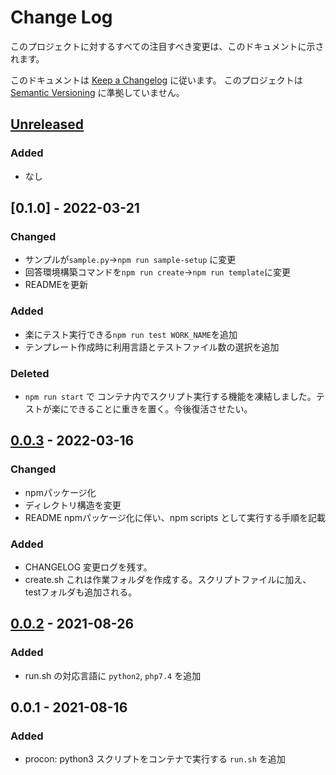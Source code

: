 # Change Log
このプロジェクトに対するすべての注目すべき変更は、このドキュメントに示されます。

このドキュメントは [Keep a Changelog](http://keepachangelog.com/) に従います。
このプロジェクトは [Semantic Versioning](http://semver.org/) に準拠していません。

## [Unreleased]
### Added
- なし

## [0.1.0] - 2022-03-21
### Changed
- サンプルが`sample.py`→`npm run sample-setup` に変更
- 回答環境構築コマンドを`npm run create`→`npm run template`に変更
- READMEを更新
### Added
- 楽にテスト実行できる`npm run test WORK_NAME`を追加
- テンプレート作成時に利用言語とテストファイル数の選択を追加

### Deleted
- `npm run start` で コンテナ内でスクリプト実行する機能を凍結しました。テストが楽にできることに重きを置く。今後復活させたい。

## [0.0.3] - 2022-03-16
### Changed
- npmパッケージ化
- ディレクトリ構造を変更
- README npmパッケージ化に伴い、npm scripts として実行する手順を記載
### Added
- CHANGELOG 変更ログを残す。
- create.sh これは作業フォルダを作成する。スクリプトファイルに加え、testフォルダも追加される。
## [0.0.2] - 2021-08-26
### Added
- run.sh の対応言語に `python2`, `php7.4` を追加
## 0.0.1 - 2021-08-16
### Added
- procon: python3 スクリプトをコンテナで実行する `run.sh` を追加

[Unreleased]: https://github.com/ken-ty/procon/compare/v0.0.3...HEAD?w=1
[0.0.3]: https://github.com/ken-ty/procon/compare/v0.0.2...v0.0.3?w=1
[0.0.2]: https://github.com/ken-ty/procon/compare/v0.0.1...v0.0.2?w=1
